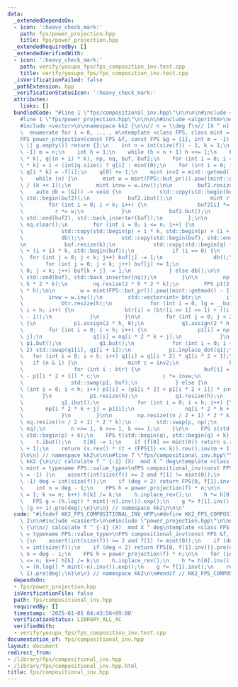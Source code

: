 ```yaml
---
data:
  _extendedDependsOn:
  - icon: ':heavy_check_mark:'
    path: fps/power_projection.hpp
    title: fps/power_projection.hpp
  _extendedRequiredBy: []
  _extendedVerifiedWith:
  - icon: ':heavy_check_mark:'
    path: verify/yosupo_fps/fps_composition_inv.test.cpp
    title: verify/yosupo_fps/fps_composition_inv.test.cpp
  _isVerificationFailed: false
  _pathExtension: hpp
  _verificationStatusIcon: ':heavy_check_mark:'
  attributes:
    links: []
  bundledCode: "#line 1 \"fps/compositional_inv.hpp\"\n\n\n\n#include <cassert>\n\n\
    #line 1 \"fps/power_projection.hpp\"\n\n\n\n#include <algorithm>\n#include <functional>\n\
    #include <vector>\n\nnamespace kk2 {\n\n// n = \\deg f\n// [X ^ n] f(X) ^ i g(X)\
    \  enumerate for i = 0, ... , m\ntemplate <class FPS, class mint = typename FPS::value_type>\n\
    FPS power_projection(const FPS &f, const FPS &g = {1}, int m = -1) {\n    if (f.empty()\
    \ || g.empty()) return {};\n    int n = int(size(f)) - 1, k = 1;\n    if (m ==\
    \ -1) m = n;\n    int h = 1;\n    while (h < n + 1) h <<= 1;\n    FPS p((n + 1)\
    \ * k), q((n + 1) * k), np, nq, buf, buf2;\n    for (int i = 0; i <= n; i++) p[i\
    \ * k] = i < (int)g.size() ? g[i] : mint(0);\n    for (int i = 0; i <= n; i++)\
    \ q[i * k] = -f[i];\n    q[0] += 1;\n    mint inv2 = mint::getmod() / 2 + 1;\n\
    \    while (n) {\n        mint w = mint(FPS::but_pr()).pow((mint::getmod() - 1)\
    \ / (k << 1));\n        mint invw = w.inv();\n\n        buf2.resize(k);\n    \
    \    auto db = [&]() -> void {\n            std::copy(std::begin(buf), std::end(buf),\
    \ std::begin(buf2));\n            buf2.ibut();\n            mint r = 1;\n    \
    \        for (int i = 0; i < k; i++) {\n                buf2[i] *= r;\n      \
    \          r *= w;\n            }\n            buf2.but();\n            std::copy(std::begin(buf2),\
    \ std::end(buf2), std::back_inserter(buf));\n        };\n\n        np.clear(),\
    \ nq.clear();\n        for (int i = 0; i <= n; i++) {\n            buf.resize(k);\n\
    \            std::copy(std::begin(p) + i * k, std::begin(p) + (i + 1) * k, std::begin(buf));\n\
    \            db();\n            std::copy(std::begin(buf), std::end(buf), std::back_inserter(np));\n\
    \n            buf.resize(k);\n            std::copy(std::begin(q) + i * k, std::begin(q)\
    \ + (i + 1) * k, std::begin(buf));\n            if (i == 0) {\n              \
    \  for (int j = 0; j < k; j++) buf[j] -= 1;\n                db();\n         \
    \       for (int j = 0; j < k; j++) buf[j] += 1;\n                for (int j =\
    \ 0; j < k; j++) buf[k + j] -= 1;\n            } else db();\n\n            std::copy(std::begin(buf),\
    \ std::end(buf), std::back_inserter(nq));\n        }\n\n        np.resize(2 *\
    \ h * 2 * k);\n        nq.resize(2 * h * 2 * k);\n        FPS p1(2 * h), q1(2\
    \ * h);\n\n        w = mint(FPS::but_pr()).pow((mint::getmod() - 1) / (h << 1));\n\
    \        invw = w.inv();\n        std::vector<int> btr;\n        if (n & 1) {\n\
    \            btr.resize(h);\n            for (int i = 0, lg = __builtin_ctz(h);\
    \ i < h; i++) {\n                btr[i] = (btr[i >> 1] >> 1) + ((i & 1) << (lg\
    \ - 1));\n            }\n        }\n\n        for (int j = 0; j < 2 * k; j++)\
    \ {\n            p1.assign(2 * h, 0);\n            q1.assign(2 * h, 0);\n    \
    \        for (int i = 0; i < h; i++) {\n                p1[i] = np[i * 2 * k +\
    \ j];\n                q1[i] = nq[i * 2 * k + j];\n            }\n           \
    \ p1.but();\n            q1.but();\n            for (int i = 0; i < 2 * h; i +=\
    \ 2) std::swap(q1[i], q1[i + 1]);\n            p1.inplace_dot(q1);\n         \
    \   for (int i = 0; i < h; i++) q1[i] = q1[i * 2] * q1[i * 2 + 1];\n         \
    \   if (n & 1) {\n                mint c = inv2;\n                buf.resize(h);\n\
    \                for (int i : btr) {\n                    buf[i] = (p1[i * 2]\
    \ - p1[i * 2 + 1]) * c;\n                    c *= invw;\n                }\n \
    \               std::swap(p1, buf);\n            } else {\n                for\
    \ (int i = 0; i < h; i++) p1[i] = (p1[i * 2] + p1[i * 2 + 1]) * inv2;\n      \
    \      }\n            p1.resize(h);\n            q1.resize(h);\n            p1.ibut();\n\
    \            q1.ibut();\n            for (int i = 0; i < h; i++) {\n         \
    \       np[i * 2 * k + j] = p1[i];\n                nq[i * 2 * k + j] = q1[i];\n\
    \            }\n        }\n\n        np.resize((n / 2 + 1) * 2 * k);\n       \
    \ nq.resize((n / 2 + 1) * 2 * k);\n        std::swap(p, np);\n        std::swap(q,\
    \ nq);\n        n >>= 1, h >>= 1, k <<= 1;\n    }\n\n    FPS s(std::begin(p),\
    \ std::begin(p) + k);\n    FPS t(std::begin(q), std::begin(q) + k);\n    s.ibut();\n\
    \    t.ibut();\n    t[0] -= 1;\n    if (f[0] == mint(0)) return s.rev().pre(m\
    \ + 1);\n    return (s.rev() * (t + (FPS{1} << k)).rev().inv(m + 1)).pre(m + 1);\n\
    }\n\n} // namespace kk2\n\n\n#line 7 \"fps/compositional_inv.hpp\"\n\nnamespace\
    \ kk2 {\n\n// calculate f ^ {-1} (X)  mod X ^ deg\ntemplate <class FPS, class\
    \ mint = typename FPS::value_type>\nFPS compositional_inv(const FPS &f, int deg\
    \ = -1) {\n    assert(int(size(f)) >= 2 and f[1] != mint(0));\n    if (deg ==\
    \ -1) deg = int(size(f));\n    if (deg < 2) return FPS{0, f[1].inv()}.pre(deg);\n\
    \    int n = deg - 1;\n    FPS h = power_projection(f) * n;\n\n    for (int k\
    \ = 1; k <= n; k++) h[k] /= k;\n    h.inplace_rev();\n    h *= h[0].inv();\n \
    \   FPS g = (h.log() * mint(-n).inv()).exp();\n    g *= f[1].inv();\n    return\
    \ (g << 1).pre(deg);\n}\n\n} // namespace kk2\n\n\n"
  code: "#ifndef KK2_FPS_COMPOSITIONAL_INV_HPP\n#define KK2_FPS_COMPOSITIONAL_INV_HPP\
    \ 1\n\n#include <cassert>\n\n#include \"power_projection.hpp\"\n\nnamespace kk2\
    \ {\n\n// calculate f ^ {-1} (X)  mod X ^ deg\ntemplate <class FPS, class mint\
    \ = typename FPS::value_type>\nFPS compositional_inv(const FPS &f, int deg = -1)\
    \ {\n    assert(int(size(f)) >= 2 and f[1] != mint(0));\n    if (deg == -1) deg\
    \ = int(size(f));\n    if (deg < 2) return FPS{0, f[1].inv()}.pre(deg);\n    int\
    \ n = deg - 1;\n    FPS h = power_projection(f) * n;\n\n    for (int k = 1; k\
    \ <= n; k++) h[k] /= k;\n    h.inplace_rev();\n    h *= h[0].inv();\n    FPS g\
    \ = (h.log() * mint(-n).inv()).exp();\n    g *= f[1].inv();\n    return (g <<\
    \ 1).pre(deg);\n}\n\n} // namespace kk2\n\n#endif // KK2_FPS_COMPOSITIONAL_INV_HPP\n"
  dependsOn:
  - fps/power_projection.hpp
  isVerificationFile: false
  path: fps/compositional_inv.hpp
  requiredBy: []
  timestamp: '2025-01-05 04:43:56+09:00'
  verificationStatus: LIBRARY_ALL_AC
  verifiedWith:
  - verify/yosupo_fps/fps_composition_inv.test.cpp
documentation_of: fps/compositional_inv.hpp
layout: document
redirect_from:
- /library/fps/compositional_inv.hpp
- /library/fps/compositional_inv.hpp.html
title: fps/compositional_inv.hpp
---
```

